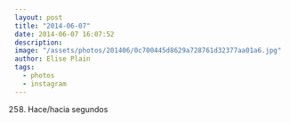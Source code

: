 ```yaml
---
layout: post
title: "2014-06-07"
date: 2014-06-07 16:07:52
description: 
image: "/assets/photos/201406/0c700445d8629a728761d32377aa01a6.jpg"
author: Elise Plain
tags: 
  - photos
  - instagram
---
```


258. Hace/hacia segundos
<p></p>
